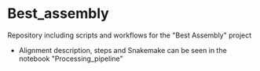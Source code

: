 # Best_assembly
Repository including scripts and workflows for the "Best Assembly" project

* Alignment description, steps and Snakemake can be seen in the notebook "Processing_pipeline"
